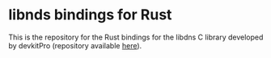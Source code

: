 # libnds bindings for Rust

This is the repository for the Rust bindings for the libdns C library developed by
devkitPro (repository available [here](https://github.com/devkitPro/libnds)). 